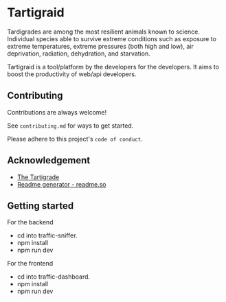 # Tartigraid

Tardigrades are among the most resilient animals known to science.
Individual species able to survive extreme conditions such as exposure to extreme temperatures, extreme pressures (both high and low), air deprivation, radiation, dehydration, and starvation.

Tartigraid is a tool/platform by the developers for the developers.
It aims to boost the productivity of web/api developers.

## Contributing

Contributions are always welcome!

See `contributing.md` for ways to get started.

Please adhere to this project's `code of conduct`.

## Acknowledgement

- [The Tartigrade](https://en.wikipedia.org/wiki/Tardigrade)
- [Readme generator - readme.so](https://readme.so)

## Getting started
For the backend 
- cd into traffic-sniffer.
- npm install
- npm run dev

For the frontend 
- cd into traffic-dashboard.
- npm install
- npm run dev
